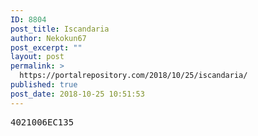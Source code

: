 ```yaml
---
ID: 8804
post_title: Iscandaria
author: Nekokun67
post_excerpt: ""
layout: post
permalink: >
  https://portalrepository.com/2018/10/25/iscandaria/
published: true
post_date: 2018-10-25 10:51:53
---
```

<pre>4021006EC135</pre>